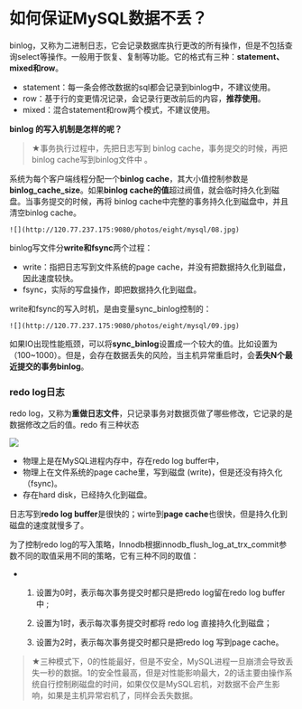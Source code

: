 # **如何保证MySQL数据不丢？**

binlog，又称为二进制日志，它会记录数据库执行更改的所有操作，但是不包括查询select等操作。一般用于恢复、复制等功能。它的格式有三种：**statement、mixed和row**。

- statement：每一条会修改数据的sql都会记录到binlog中，不建议使用。
- row：基于行的变更情况记录，会记录行更改前后的内容，**推荐使用**。
- mixed：混合statement和row两个模式，不建议使用。

**binlog 的写入机制是怎样的呢？**

> ★事务执行过程中，先把日志写到 binlog cache，事务提交的时候，再把binlog cache写到binlog文件中 。

系统为每个客户端线程分配一个**binlog cache**，其大小值控制参数是**binlog_cache_size**。如果**binlog cache的值**超过阀值，就会临时持久化到磁盘。当事务提交的时候，再将 binlog cache中完整的事务持久化到磁盘中，并且清空binlog cache。

 	![](http://120.77.237.175:9080/photos/eight/mysql/08.jpg)

binlog写文件分**write和fsync**两个过程：

- write：指把日志写到文件系统的page cache，并没有把数据持久化到磁盘，因此速度较快。
- fsync，实际的写盘操作，即把数据持久化到磁盘。

write和fsync的写入时机，是由变量sync_binlog控制的：

 	![](http://120.77.237.175:9080/photos/eight/mysql/09.jpg)

如果IO出现性能瓶颈，可以将**sync_binlog**设置成一个较大的值。比如设置为（100~1000）。但是，会存在数据丢失的风险，当主机异常重启时，会**丢失N个最近提交的事务binlog**。

### redo log日志

redo log，又称为**重做日志文件**，只记录事务对数据页做了哪些修改，它记录的是数据修改之后的值。redo 有三种状态

![](http://120.77.237.175:9080/photos/eight/mysql/10.jpg)

- 物理上是在MySQL进程内存中，存在redo log buffer中，
- 物理上在文件系统的page cache里，写到磁盘 (write)，但是还没有持久化（fsync)。
- 存在hard disk，已经持久化到磁盘。

日志写到**redo log buffer**是很快的；wirte到**page cache**也很快，但是持久化到磁盘的速度就慢多了。

为了控制redo log的写入策略，Innodb根据innodb_flush_log_at_trx_commit参数不同的取值采用不同的策略，它有三种不同的取值：

- 1. 设置为0时，表示每次事务提交时都只是把redo log留在redo log buffer 中 ;

     

  2. 设置为1时，表示每次事务提交时都将 redo log 直接持久化到磁盘；

     

  3. 设置为2时，表示每次事务提交时都只是把redo log 写到page cache。

> ★三种模式下，0的性能最好，但是不安全，MySQL进程一旦崩溃会导致丢失一秒的数据。1的安全性最高，但是对性能影响最大，2的话主要由操作系统自行控制刷磁盘的时间，如果仅仅是MySQL宕机，对数据不会产生影响，如果是主机异常宕机了，同样会丢失数据。